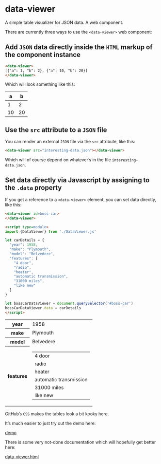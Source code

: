 # data-viewer
A simple table visualizer for JSON data. A web component.


There are currently three ways to use the `<data-viewer>` web component:

## Add `JSON` data directly inside the `HTML` markup of the component instance

```html
<data-viewer>
[{"a": 1, "b": 2}, {"a": 10, "b": 20}]
</data-viewer>
```

Which will look something like this:

<table class="array-of-objects"><thead><tr><th data-header="a">a</th><th data-header="b">b</th></tr></thead><tbody><tr><td data-header="a">1</td><td data-header="b">2</td></tr><tr><td data-header="a">10</td><td data-header="b">20</td></tr></tbody></table>


## Use the `src` attribute to a `JSON` file

You can render an external `JSON` file via the `src` attribute, like this:

```html
<data-viewer src="interesting-data.json"></data-viewer>
```

Which will of course depend on whatever’s in the file `interesting-data.json`.

## Set data directly via Javascript by assigning to the `.data` property

If you get a reference to a `<data-viewer>` element, you can set data directly, like this:

```html
<data-viewer id=boss-car>
</data-viewer>

<script type=module>
import {DataViewer} from './DataViewer.js'

let carDetails = {
  "year": 1958,
  "make": "Plymouth",
  "model": "Belvedere",
  "features": [
    "4 door",
    "radio",
    "heater",
    "automatic transmission",
    "31000 miles",
    "like new"
  ]
}

let bossCarDataViewer = document.querySelector('#boss-car')
bossCarDataViewer.data = carDetails
</script>
```

<table class="object"><tr>
        <th>year</th>
        <td data-header="year">1958</td>
      </tr><tr>
        <th>make</th>
        <td data-header="make">Plymouth</td>
      </tr><tr>
        <th>model</th>
        <td data-header="model">Belvedere</td>
      </tr><tr>
        <th>features</th>
        <td data-header="features"><table class="array-of-simple-values"><tbody><tr><td>4 door</td></tr><tr><td>radio</td></tr><tr><td>heater</td></tr><tr><td>automatic transmission</td></tr><tr><td>31000 miles</td></tr><tr><td>like new</td></tr></tbody></table></td>
      </tr></table>


GitHub’s `CSS` makes the tables look a bit kooky here.

It’s much easier to just try out the demo here:


[demo](demo.html)

There is some very not-done documentation which will hopefully get better here:

[data-viewer.html](data-viewer.html)
